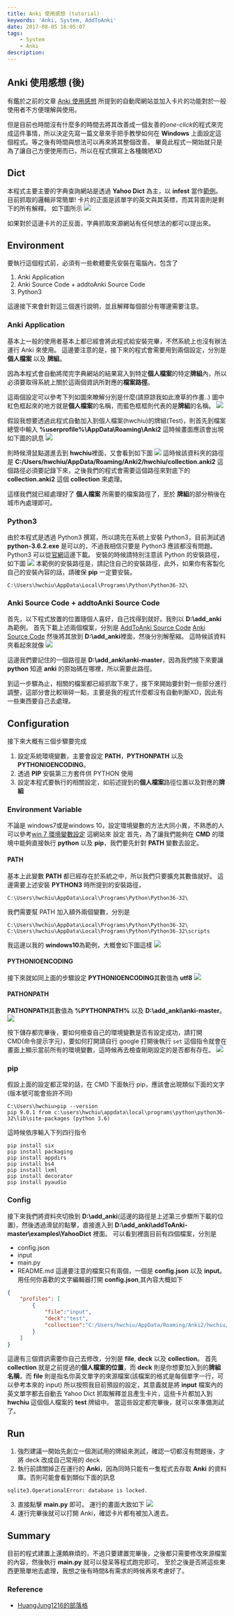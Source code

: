 ```yaml
---
title: Anki 使用感想 (tutorial)
keywords: 'Anki, System, AddToAnki'
date: 2017-08-05 16:05:07
tags:
	- System
	- Anki
description:
---
```


Anki 使用感想 (後)
---------------

有鑑於之前的文章 [Anki 使用感想](https://blog.hwchiu.com/2017-03-01-anki-thoughts.html) 所提到的自動爬網站並加入卡片的功能對於一般使用者不方便理解與使用。

但是目前也時間沒有什麼多的時間去將其改善成一個友善的*one-click*的程式來完成這件事情，所以決定先寫一篇文章來手把手教學如何在 **Windows** 上面設定這個程式。等之後有時間與想法可以再來將其整個改善。
畢竟此程式一開始就只是為了讓自己方便使用而已，所以在程式撰寫上各種醜陋XD


## Dict
本程式主要主要的字典查詢網站是透過 **Yahoo Dict** 為主，以 **infest** 當作[範例](https://tw.dictionary.search.yahoo.com/search?p=infest&fr2=dict)。
目前抓取的邏輯非常簡單!
卡片的正面是該單字的英文與其英標，而其背面則是剩下的所有解釋。
如下圖所示
![](http://i.imgur.com/jfEb7u0.png)

如果對於這邊卡片的正反面，字典抓取來源網站有任何想法的都可以提出來。


<!--more-->

## Environment
要執行這個程式前，必須有一些軟體要先安裝在電腦內，包含了
1. Anki Application
2. Anki Source Code + addtoAnki Source Code
3. Python3

這邊接下來會針對這三個進行說明，並且解釋每個部分有哪邊需要注意。

### Anki Application
基本上一般的使用者基本上都已經會將此程式給安裝完畢，不然系統上也沒有辦法運行 Anki 來使用。
這邊要注意的是，接下來的程式會需要用到兩個設定，分別是 **個人檔案** 以及 **牌組**。

因為本程式會自動將爬完字典網站的結果寫入到特定**個人檔案**的特定**牌組**內，所以必須要取得系統上關於這兩個資訊所對應的**檔案路徑**。

這兩個設定可以參考下列如圖來瞭解分別是什麼(請原諒我如此潦草的作畫..)
圖中紅色框起來的地方就是**個人檔案**的名稱，而藍色框框則代表的是**牌組**的名稱。
![](http://i.imgur.com/5pcgQWu.png)


假設我想要透過此程式自動加入到個人檔案(hwchiu)的牌組(Test)，則首先到檔案總管中輸入 **%userprofile%\AppData\Roaming\Anki2**
這時候畫面應該會出現如下圖的訊息
![](http://i.imgur.com/24OQOZX.png)

則時候滑鼠點選進去到 **hwchiu**裡面，又會看到如下圖
![](http://i.imgur.com/b6YnnjN.png)
這時候該資料夾的路徑是 
**C:/Users/hwchiu/AppData/Roaming/Anki2/hwchiu/collection.anki2**
這個路徑必須要記錄下來，之後我們的程式會需要這個路徑來對底下的 **collection.anki2** 這個 **collection** 來處理。

這樣我們就已經處理好了 **個人檔案** 所需要的檔案路徑了，至於 **牌組**的部分稍後在城市內處理即可。

### Python3
由於本程式是透過 Python3 撰寫，所以請先在系統上安裝 Python3，目前測試過
**python-3.6.2.exe** 是可以的，不過我相信只要是 Python3 應該都沒有問題。
Python3 可以從[官網](https://www.python.org/downloads/)這邊下載。
安裝的時候請特別注意該 Python 的安裝路徑，如下圖
![](http://i.imgur.com/M08pRnQ.png)
本範例的安裝路徑是，請記住自己的安裝路徑，此外，如果你有客製化自己的安裝內容的話，請確保 **pip** 一定要安裝。
```
C:\Users\hwchiu\AppData\Local\Programs\Python\Python36-32\
```

### Anki Source Code + addtoAnki Source Code
首先，以下程式放置的位置隨個人喜好，自己找得到就好。我則以 **D:\add_anki**為範例。
首先下載上述兩個檔案，分別是
[AddToAnki Source Code](https://github.com/hwchiu/addToAnki/archive/master.zip)
[Anki Source Code](https://github.com/dae/anki/archive/master.zip)
然後將其放到 **D:\add_anki**裡面，然後分別解壓縮。
這時候該資料夾看起來就像
![](http://i.imgur.com/y8eNZKK.png)

這邊我們要記住的一個路徑是 **D:\add_anki\anki-master**，因為我們接下來要讓 **python** 知道 **anki** 的原始碼在哪裡，所以需要此路徑。

到這一步驟為止，相關的檔案都已經抓取下來了，接下來開始要針對一些部分進行調整，這部分會比較瑣碎一點，主要是我的程式什麼都沒有自動判斷XD，因此有一些東西要自己去處理。

## Configuration
接下來大概有三個步驟要完成
1. 設定系統環境變數，主要會設定 **PATH**，**PYTHONPATH** 以及 **PYTHONIOENCODING**。
2. 透過 **PIP** 安裝第三方套件供 PYTHON 使用
3. 設定本程式要執行的相關設定，如前述提到的**個人檔案**路徑位置以及對應的**牌組**


### Environment Variable
不論是 windows7或是windows 10，設定環境變數的方法大同小異，不熟悉的人可以參考[win 7 環境變數設定](http://huangjung1216.pixnet.net/blog/post/148662170-win-7-%E7%92%B0%E5%A2%83%E8%AE%8A%E6%95%B8%E8%A8%AD%E5%AE%9A) 這網站來
設定
首先，為了讓我們能夠在 **CMD** 的環境中能夠直接執行 **python** 以及 **pip**，我們要先針對 **PATH** 變數去設定。

#### PATH
基本上此變數 **PATH** 都已經存在於系統之中，所以我們只要擴充其數值就好。
這邊需要上述安裝 **PYTHON3** 時所提到的安裝路徑，
```
C:\Users\hwchiu\AppData\Local\Programs\Python\Python36-32\
```
我們需要幫 PATH 加入額外兩個變數，分別是
```
C:\Users\hwchiu\AppData\Local\Programs\Python\Python36-32\
C:\Users\hwchiu\AppData\Local\Programs\Python\Python36-32\scripts
```
我這邊以我的 **windows10**為範例，大概會如下圖這樣
![](http://i.imgur.com/6UKbOi8.png)

#### PYTHONIOENCODING
接下來就如同上面的步驟設定
**PYTHONIOENCODING**其數值為 **utf8**
![](http://i.imgur.com/6bXxreB.png)

#### PATHONPATH
**PATHONPATH**其數值為 **%PYTHONPATH%** 以及 **D:\add_anki\anki-master**。
![](http://i.imgur.com/FkY5BPB.png)

按下儲存都完畢後，要如何檢查自己的環境變數是否有設定成功，請打開 CMD(命令提示字元)，要如何打開請自行 google
打開後執行 `set` 這個指令就會在畫面上顯示當前所有的環境變數，這時候再去檢查剛剛設定的是否都有存在。
![](http://i.imgur.com/AwlTQS5.png)
### pip
假設上面的設定都正常的話，在 CMD 下面執行 pip，應該會出現類似下面的文字 (版本號可能會些許不同)
```
C:\Users\hwchiu>pip --version
pip 9.0.1 from c:\users\hwchiu\appdata\local\programs\python\python36-32\lib\site-packages (python 3.6)
```
這時候依序輸入下列四行指令
```
pip install six
pip install packaging
pip install appdirs
pip install bs4
pip install lxml
pip install decorator
pip install pyaudio
```

### Config
接下來我們將資料夾切換到 **D:\add_anki**(這邊的路徑是上述第三步驟所下載的位置)，然後透過滑鼠的點擊，直接進入到 **D:\add_anki\addToAnki-master\examples\YahooDict** 裡面。
可以看到裡面目前有四個檔案，分別是
- config.json
- input
- main.py
- README.md
這邊要注意的檔案只有兩個，一個是 **config.json** 以及 **input**。
用任何你喜歡的文字編輯器打開 **config.json**,其內容大概如下
```json
{
    "profiles": [
 	 	{
	        "file":"input",
	        "deck":"test",
	        "collection":"C:/Users/hwchiu/AppData/Roaming/Anki2/hwchiu/collection.anki2"
	   	}
    ]
}
```
這邊有三個資訊需要你自己去修改，分別是 **file**, **deck** 以及 **collection**。
首先 **collection** 就是之前提過的**個人檔案的位置**，而 **deck** 則是你想要加入到的**牌組名稱**，而 **file** 則是指名你英文單字的來源檔案(該檔案的格式是每個單字一行，可以參考本來的 input)
所以按照我目前預設的設定，其意義就是將 **input** 檔案內的英文單字都去自動去 Yahoo Dict 抓取解釋並且產生卡片，這些卡片都加入到 **hwchiu** 這個個人檔案的 **test** 牌組中。
當這些設定都完畢後，就可以來準備測試了。

## Run
1. 強烈建議一開始先創立一個測試用的牌組來測試，確認一切都沒有問題後，才將 deck 改成自己常用的 deck
2. 執行前請關掉正在運行的 **Anki**，因為同時只能有一隻程式去存取 **Anki** 的資料庫。否則可能會看到類似下面的訊息
```
sqlite3.OperationalError: database is locked.
```
3. 直接點擊 **main.py** 即可。
運行的畫面大致如下
![](http://i.imgur.com/hKMLXPW.png)
4. 運行完畢後就可以打開 Anki，確認卡片都有被加入進去。

## Summary
目前的程式建置上還頗麻煩的，不過只要建置完畢後，之後都只需要修改來源檔案的內容，然後執行 **main.py** 就可以發呆等程式跑完即可。
至於之後是否將這些東西更簡單地去處理，我想之後有時間&有需求的時候再來考慮好了。

### Reference
- [HuangJung1216的部落格](http://huangjung1216.pixnet.net/blog)
